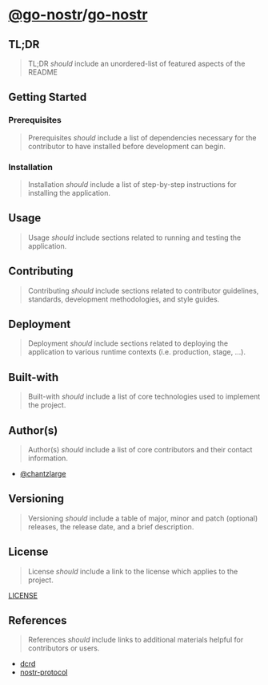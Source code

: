 [//]: # (https://gist.github.com/chantzlarge/0241e2a11a4cc49b628332b3520c08af)

# [@go-nostr](https://github.com/go-nostr/)/[go-nostr](https://github.com/go-nostr/go-nostr/)

## TL;DR

> TL;DR _should_ include an unordered-list of featured aspects of the README

## Getting Started

### Prerequisites

> Prerequisites _should_ include a list of dependencies necessary for the contributor to have installed before development can begin.

### Installation

> Installation _should_ include a list of step-by-step instructions for installing the application.

## Usage

> Usage _should_ include sections related to running and testing the application.

## Contributing

> Contributing _should_ include sections related to contributor guidelines, standards, development methodologies, and style guides.

## Deployment

> Deployment _should_ include sections related to deploying the application to various runtime contexts (i.e. production, stage, …).

## Built-with

> Built-with _should_ include a list of core technologies used to implement the project.

## Author(s)

> Author(s) _should_ include a list of core contributors and their contact information.

- [@chantzlarge](https://github.com/chantzlarge)

## Versioning

> Versioning _should_ include a table of major, minor and patch (optional) releases, the release date, and a brief description.

## License

> License _should_ include a link to the license which applies to the project.

[LICENSE](./LICENSE)

## References

> References _should_ include links to additional materials helpful for contributors or users.

- [dcrd](https://github.com/decred/dcrd)
- [nostr-protocol](https://github.com/nostr-protocol)

